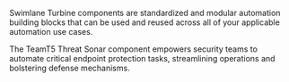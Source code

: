 Swimlane Turbine components are standardized and modular automation building blocks that can be used and reused across all of your applicable automation use cases.

The TeamT5 Threat Sonar component empowers security teams to automate critical endpoint protection tasks, streamlining operations and bolstering defense mechanisms.
